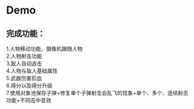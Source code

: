 # Demo

## 完成功能：
1.人物移动功能，摄像机跟随人物 \
2.人物射击功能 \
3.敌人自动追击 \
4.人物与敌人基础属性 \
5.武器伤害扣血 \
6.得分以及得分升级 \
7.使用对象池保存子弹+修复单个子弹射击会乱飞的现象+单个、多个、连续射击功能+不同击中音效
